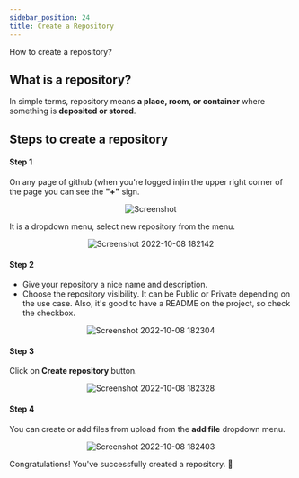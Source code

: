 ```yaml
---
sidebar_position: 24
title: Create a Repository
---
```


 How to create a repository?

## What is a repository?

 In simple terms, repository means **a place, room, or container** where something is **deposited or stored**.

## Steps to create a repository

#### Step 1

 On any page of github (when you're logged in)in the upper right corner of the page you can see the **"+"** sign.

<div align="center">

![Screenshot](https://user-images.githubusercontent.com/111558974/194709033-fa1942f2-2014-4123-99f9-dbf0f32bdb5c.png)

</div>

 It is a dropdown menu, select new repository from the menu.
<div align="center">

![Screenshot 2022-10-08 182142](https://user-images.githubusercontent.com/111558974/194709087-749c2205-e137-4c53-ab79-02f8e7ae5e6a.png)

</div>

#### Step 2

- Give your repository a nice name and description.
- Choose the repository visibility. It can be Public or Private depending on the use case. Also, it's good to have a README on the project, so check the checkbox.

<div align="center">

![Screenshot 2022-10-08 182304](https://user-images.githubusercontent.com/111558974/194709475-e202c3e1-6314-49b4-b452-243d36f88427.png)
</div>

#### Step 3

Click on **Create repository** button.

<div align="center">

![Screenshot 2022-10-08 182328](https://user-images.githubusercontent.com/111558974/194709292-0a3c6979-bc8f-4be8-b09f-ee6deda1fdd3.png)

</div>

#### Step 4

You can create or add files from upload from the **add file** dropdown menu.

<div align="center">

![Screenshot 2022-10-08 182403](https://user-images.githubusercontent.com/111558974/194709983-93b5f3da-218b-4627-b362-1ad310757cc3.png)

</div>

Congratulations! You've successfully created a repository. 🎉
